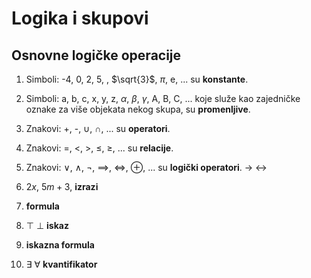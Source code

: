 # Logika i skupovi

## Osnovne logičke operacije

1. Simboli: -4, 0, 2, 5, , $\sqrt{3}$, $\pi$, e, ... su **konstante**.

2. Simboli: a, b, c, x, y, z, $\alpha$, $\beta$, $\gamma$, A, B, C, ... koje služe kao zajedničke oznake za više objekata nekog skupa, su **promenljive**.

3. Znakovi: +, -, $\cup$, $\cap$, ... su **operatori**.

4. Znakovi: $=$, $<$, $>$, $\le$, $\ge$, ... su **relacije**.

5. Znakovi: $\lor$, $\land$, $\lnot$, $\implies$, $\iff$, $\oplus$, ... su **logički operatori**. $\rightarrow$ $\leftrightarrow$

6. $2x$, $5m+3$, **izrazi** 

7. **formula**

8. $\top$ $\bot$ **iskaz**

9. **iskazna formula**

10. $\exists$ $\forall$ **kvantifikator**